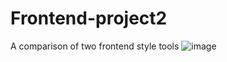# Frontend-project2
A comparison of two frontend style tools
![image](https://user-images.githubusercontent.com/55879173/213441549-2414b200-4c0d-4d54-8c79-0472fe1296e5.png)
